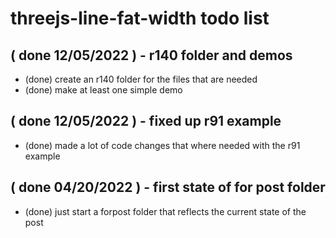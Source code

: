 # threejs-line-fat-width todo list

## ( done 12/05/2022 ) - r140 folder and demos
* (done) create an r140 folder for the files that are needed
* (done) make at least one simple demo

## ( done 12/05/2022 ) - fixed up r91 example
* (done) made a lot of code changes that where needed with the r91 example

## ( done 04/20/2022 ) - first state of for post folder
* (done) just start a forpost folder that reflects the current state of the post